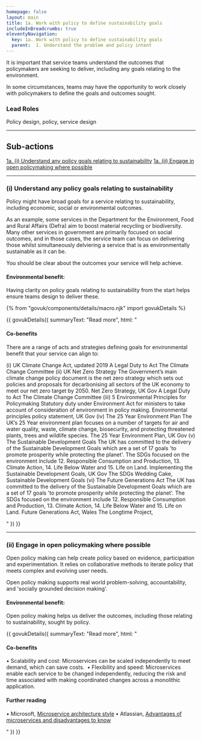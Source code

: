 ```yaml
---
homepage: false
layout: main
title: 1a. Work with policy to define sustainability goals
includeInBreadcrumbs: true
eleventyNavigation:
  key: 1a. Work with policy to define sustainability goals
  parent:  1. Understand the problem and policy intent
---
```


It is important that service teams understand the outcomes that policymakers are seeking to deliver, including any goals relating to the environment. 

In some circumstances, teams may have the opportunity to work closely with policymakers to define the goals and outcomes sought.

###  Lead Roles

Policy design, policy, service design

* * *

## Sub-actions

[1a. (i) Understand any policy goals relating to sustainability](#(i)-understand-any-policy-goals-relating-tosustainability)
[1a. (ii) Engage in open policymaking where possible ](#(ii)-engage-in-open-policymaking-where-possible)
* * *

###  (i) Understand any policy goals relating to sustainability

Policy might have broad goals for a service relating to sustainability, including economic, social or environmental outcomes. 

As an example, some services in the Department for the Environment, Food and Rural Affairs (Defra) aim to boost material recycling or biodiversity. Many other services in government are primarily focused on social outcomes, and in those cases, the service team can focus on delivering those whilst simultaneously delviering a service that is as environmentally sustainable as it can be.

You should be clear about the outcomes your service will help achieve. 

#### Environmental benefit: 
Having clarity on policy goals relating to sustainability from the start helps ensure teams design to deliver these.

{% from "govuk/components/details/macro.njk" import govukDetails %}

{{ govukDetails({
  summaryText: "Read more",
  html: "
  
#### Co-benefits

There are a range of acts and strategies defining goals for environmental benefit that your service can align to:
 
 (i) UK Climate Change Act, updated 2019
 A Legal Duty to Act The Climate Change Committee
 (ii) UK Net Zero Strategy
 The Government’s main climate change policy document is the net zero strategy which sets out policies and proposals for decarbonising all sectors of the UK economy to meet our net zero target by 2050.
 Net Zero Strategy, UK Gov
 A Legal Duty to Act The Climate Change Committee
 (iii) 5 Environmental Principles for Policymaking
 Statutory duty under Environment Act for ministers to take account of consideration of environment in policy making.
 Environmental principles policy statement, UK Gov 
(iv) The 25 Year Environment Plan
 The UK’s 25 Year environment plan focuses on a number of targets for air and water quality, waste, climate change, biosecurity, and protecting threatened plants, trees and wildlife species.
 The 25 Year Environment Plan, UK Gov (v) The Sustainable Development Goals
 The UK has committed to the delivery of the Sustainable Development Goals which are a set of 17 goals 'to promote prosperity while protecting the planet'. The SDGs focused on the environment include 12. Responsible Consumption and Production, 13. Climate Action, 14. Life Below Water and 15. Life on Land.
 Implementing the Sustainable Development Goals, UK Gov The SDGs Wedding Cake, Sustainable Development Goals
 (vi) The Future Generations Act
 The UK has committed to the delivery of the Sustainable Development Goals which are a set of 17 goals 'to promote prosperity while protecting the planet'. The SDGs focused on the environment include 12. Responsible Consumption and Production, 13. Climate Action, 14. Life Below Water and 15. Life on Land.
 Future Generations Act, Wales The Longtime Project,

"
}) }}

* * *

###  (ii) Engage in open policymaking where possible

Open policy making can help create policy based on evidence, participation and experimentation. It relies on collaborative methods to iterate policy that meets complex and evolving user needs.

Open policy making supports real world problem-solving, accountability, and 'socially grounded decision making'.

#### Environmental benefit: 
Open policy making helps us deliver the outcomes, including those relating to sustainability, sought by policy.

{{ govukDetails({
  summaryText: "Read more",
  html: "
  
#### Co-benefits

• Scalability and cost: Microservices can be scaled independently to meet demand, which can save costs. 
• Flexibility and speed: Microservices enable each service to be changed independently, reducing the risk and time associated with making coordinated changes across a monolithic application.

#### Further reading

• Microsoft, [Microservice architecture style](https://learn.microsoft.com/en-us/azure/architecture/guide/architecture-styles/microservices)
• Atlassian, [Advantages of microservices and disadvantages to know](https://www.atlassian.com/microservices/cloud-computing/advantages-of-microservices)

"
}) }}